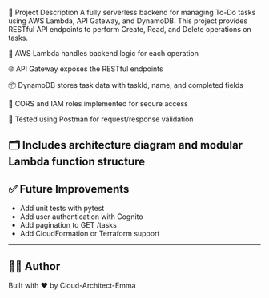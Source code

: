 📌 Project Description
A fully serverless backend for managing To-Do tasks using AWS Lambda, API Gateway, and DynamoDB. This project provides RESTful API endpoints to perform Create, Read, and Delete operations on tasks.

🚀 AWS Lambda handles backend logic for each operation

🌐 API Gateway exposes the RESTful endpoints

📦 DynamoDB stores task data with taskId, name, and completed fields

🔐 CORS and IAM roles implemented for secure access

🧪 Tested using Postman for request/response validation

🗂️ Includes architecture diagram and modular Lambda function structure
---

## ✅ Future Improvements

- Add unit tests with pytest
- Add user authentication with Cognito
- Add pagination to GET /tasks
- Add CloudFormation or Terraform support

---

## 👨‍💻 Author

Built with ❤️ by Cloud-Architect-Emma
